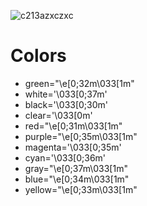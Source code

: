 ![c213azxczxc](https://user-images.githubusercontent.com/70720366/160211469-9ef3a26c-6486-41b5-9654-a43baf7086f7.PNG)

# Colors
 - green="\e[0;32m\033[1m"
 - white='\033[0;37m' 
 - black='\033[0;30m'
 - clear='\033[0m'
 - red="\e[0;31m\033[1m"
 - purple="\e[0;35m\033[1m"
 - magenta='\033[0;35m'
 - cyan='\033[0;36m'
 - gray="\e[0;37m\033[1m"
 - blue="\e[0;34m\033[1m"
 - yellow="\e[0;33m\033[1m"
